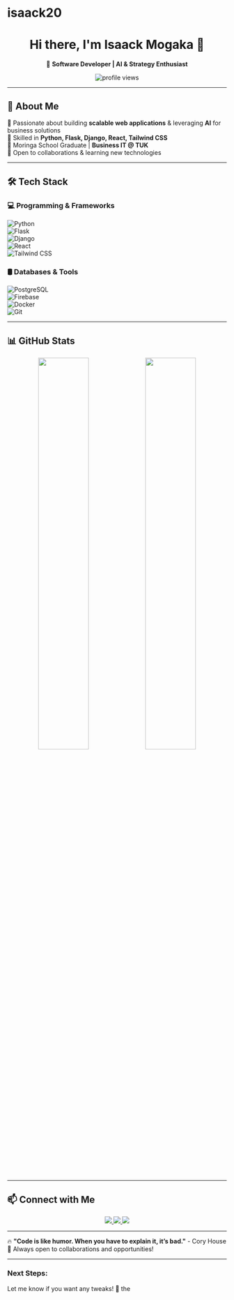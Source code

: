 # isaack20
<h1 align="center">Hi there, I'm Isaack Mogaka 👋</h1>  
<p align="center">
🚀 <b>Software Developer | AI & Strategy Enthusiast</b>  
</p>  

<p align="center">
  <img src="https://komarev.com/ghpvc/?username=isaackmogaka&label=Profile%20Views&color=0e75b6&style=flat" alt="profile views" />
</p>

---

## 🚀 About Me  
🔹 Passionate about building **scalable web applications** & leveraging **AI** for business solutions  
🔹 Skilled in **Python, Flask, Django, React, Tailwind CSS**  
🔹 Moringa School Graduate | **Business IT @ TUK**  
🔹 Open to collaborations & learning new technologies  

---

## 🛠️ Tech Stack  
### 💻 Programming & Frameworks  
![Python](https://img.shields.io/badge/Python-3776AB?style=for-the-badge&logo=python&logoColor=white)  
![Flask](https://img.shields.io/badge/Flask-000000?style=for-the-badge&logo=flask&logoColor=white)  
![Django](https://img.shields.io/badge/Django-092E20?style=for-the-badge&logo=django&logoColor=white)  
![React](https://img.shields.io/badge/React-61DAFB?style=for-the-badge&logo=react&logoColor=white)  
![Tailwind CSS](https://img.shields.io/badge/Tailwind%20CSS-38B2AC?style=for-the-badge&logo=tailwind-css&logoColor=white)  

### 🛢️ Databases & Tools  
![PostgreSQL](https://img.shields.io/badge/PostgreSQL-316192?style=for-the-badge&logo=postgresql&logoColor=white)  
![Firebase](https://img.shields.io/badge/Firebase-FFCA28?style=for-the-badge&logo=firebase&logoColor=black)  
![Docker](https://img.shields.io/badge/Docker-2496ED?style=for-the-badge&logo=docker&logoColor=white)  
![Git](https://img.shields.io/badge/Git-F05032?style=for-the-badge&logo=git&logoColor=white)  

---

## 📊 GitHub Stats  
<p align="center">
  <img width="48%" src="https://github-readme-stats.vercel.app/api?username=isaackmogaka&show_icons=true&theme=radical" />
  <img width="48%" src="https://github-readme-streak-stats.herokuapp.com/?user=isaackmogaka&theme=radical" />
</p>

---

## 📫 Connect with Me  
<p align="center">
  <a href="https://www.linkedin.com/in/isaack-mogaka-41680a343" target="_blank">
    <img src="https://img.shields.io/badge/LinkedIn-0077B5?style=for-the-badge&logo=linkedin&logoColor=white" />
  </a>
  <a href="https://github.com/isaackmogaka" target="_blank">
    <img src="https://img.shields.io/badge/GitHub-181717?style=for-the-badge&logo=github&logoColor=white" />
  </a>
  <a href="mailto:isaacmogaka2016@gmail.com" target="_blank">
    <img src="https://img.shields.io/badge/Email-D14836?style=for-the-badge&logo=gmail&logoColor=white" />
  </a>
</p>

---

🔥 **"Code is like humor. When you have to explain it, it’s bad."** - Cory House  
🚀 Always open to collaborations and opportunities!  

---

### **Next Steps:**


Let me know if you want any tweaks! 🚀
the
